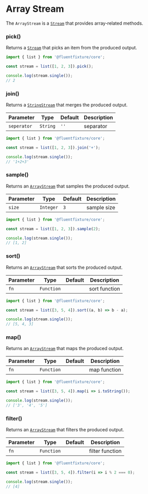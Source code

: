 # Array Stream

The `ArrayStream` is a [`Stream`](stream.md) that provides array-related methods.

### pick()

Returns a [`Stream`](stream.md) that picks an item from the produced output.

```typescript
import { list } from '@fluentfixture/core';

const stream = list([1, 2, 3]).pick();

console.log(stream.single());
// 2
```

### join()

Returns a [`StringStream`](string-stream.md) that merges the produced output.

| Parameter   | Type     | Default | Description |
| ----------- | -------- | ------- | ----------- |
| `seperator` | `String` | `''`    | separator   |

```typescript
import { list } from '@fluentfixture/core';

const stream = list([1, 2, 3]).join('+');

console.log(stream.single());
// '1+2+3'
```

### sample()

Returns an [`ArrayStream`](array-stream.md) that samples the produced output.

| Parameter | Type      | Default | Description |
| --------- | --------- | ------- | ----------- |
| `size`    | `Integer` | `3`     | sample size |

```typescript
import { list } from '@fluentfixture/core';

const stream = list([1, 2, 3]).sample(2);

console.log(stream.single());
// [1, 2]
```

### sort()

Returns an [`ArrayStream`](array-stream.md) that sorts the produced output.

| Parameter | Type       | Default | Description   |
| --------- | ---------- | ------- | ------------- |
| `fn`      | `Function` |         | sort function |

```typescript
import { list } from '@fluentfixture/core';

const stream = list([3, 5, 4]).sort((a, b) => b - a);

console.log(stream.single());
// [5, 4, 3]
```

### map()

Returns an [`ArrayStream`](array-stream.md) that maps the produced output.

| Parameter | Type       | Default | Description  |
| --------- | ---------- | ------- | ------------ |
| `fn`      | `Function` |         | map function |

```typescript
import { list } from '@fluentfixture/core';

const stream = list([3, 5, 4]).map(i => i.toString());

console.log(stream.single());
// ['3', '4', '5']
```

### filter()

Returns an [`ArrayStream`](array-stream.md) that filters the produced output.

| Parameter | Type       | Default | Description     |
| --------- | ---------- | ------- | --------------- |
| `fn`      | `Function` |         | filter function |

```typescript
import { list } from '@fluentfixture/core';

const stream = list([3, 5, 4]).filter(i => i % 2 === 0);

console.log(stream.single());
// [4]
```
